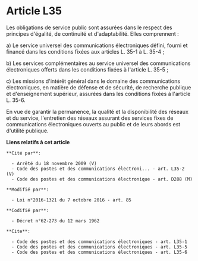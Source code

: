 # Article L35

Les obligations de service public sont assurées dans le respect des principes d'égalité, de continuité et d'adaptabilité.
Elles comprennent : 

a) Le service universel des communications électroniques défini, fourni et financé dans les conditions fixées aux articles L.
35-1 à L. 35-4 ; 

b) Les services complémentaires au service universel des communications électroniques offerts dans les conditions fixées à
l'article L. 35-5 ; 

c) Les missions d'intérêt général dans le domaine des communications électroniques, en matière de défense et de sécurité, de
recherche publique et d'enseignement supérieur, assurées dans les conditions fixées à l'article L. 35-6.

En  vue de garantir la permanence, la qualité et la disponibilité des  réseaux et du service, l'entretien des réseaux
assurant des services  fixes de communications électroniques ouverts au public et de leurs  abords est d'utilité publique.

**Liens relatifs à cet article**

	**Cité par**:

	  - Arrêté du 18 novembre 2009 (V)
	  - Code des postes et des communications électroni... - art. L35-2 (V)
	  - Code des postes et des communications électronique - art. D288 (M)

	**Modifié par**:

	  - Loi n°2016-1321 du 7 octobre 2016 - art. 85

	**Codifié par**:

	  - Décret n°62-273 du 12 mars 1962

	**Cite**:

	  - Code des postes et des communications électroniques - art. L35-1
	  - Code des postes et des communications électroniques - art. L35-5
	  - Code des postes et des communications électroniques - art. L35-6
